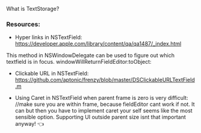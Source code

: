 

What is TextStorage?

### Resources:
- Hyper links in NSTextField: https://developer.apple.com/library/content/qa/qa1487/_index.html


This method in NSWindowDelegate can be used to figure out which textfield is in focus. windowWillReturnFieldEditor:toObject:


- Clickable URL in NSTextField: https://github.com/aptonic/frenzy/blob/master/DSClickableURLTextField.m

- Using Caret in NSTextField when parent frame is zero is very difficult: //make sure you are within frame, because fieldEditor cant work if not. It can but then you have to implement caret your self seems like the most sensible option. Supporting UI outside parent size isnt that important anyway! 👈
